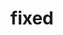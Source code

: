 ---
date:  ""
draft: false
title: "fixed"
short: "fixed"
thumb:
    image: "cover.jpg"
    anima: ""
    video: ""
layout: ""
weight: 16
lister: 6
format:
    media: "article"
    model: ""
    datum:
        data: ""
require:
    - prop: ""
      name: ""
      icon: ""
      desc: ""
metadata:
    index: false
    thumb: "cover.jpg"
    group: []
    author: ["Al Muhdil Karim"]
description: "Membuat elemen mempunyai posisi yang tetap dan stabil pada layar."
---